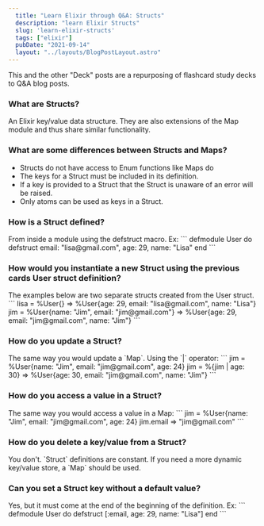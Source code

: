 ```yaml
---
  title: "Learn Elixir through Q&A: Structs"
  description: "learn Elixir Structs"
  slug: 'learn-elixir-structs'
  tags: ["elixir"]
  pubDate: "2021-09-14"
  layout: "../layouts/BlogPostLayout.astro"
---
```


This and the other "Deck" posts are a repurposing of flashcard study decks to Q&A blog posts. 

<h3>What are Structs?</h3>
An Elixir key/value data structure. They are also extensions of the Map module and thus share similar functionality.

<h3>What are some differences between Structs and Maps?</h3>
<ul>
<li>Structs do not have access to Enum functions like Maps do</li> 
<li>The keys for a Struct must be included in its definition.</li> 
<li>If a key is provided to a Struct that the Struct is unaware of an error will be raised.</li> 
<li>Only atoms can be used as keys in a Struct.</li> 
</ul>

<h3>How is a Struct defined?</h3>
From inside a module using the defstruct macro. Ex: 
```
defmodule User do 
  defstruct email: "lisa@gmail.com", age: 29, name: "Lisa" 
end
```


<h3>How would you instantiate a new Struct using the previous cards User struct definition?</h3>
The examples below are two separate structs created from the User struct. 
```
lisa = %User{} => %User{age: 29, email: "lisa@gmail.com", name: "Lisa"} 
jim = %User{name: "Jim", email: "jim@gmail.com"} 
=> %User{age: 29, email: "jim@gmail.com", name: "Jim"}
```


<h3>How do you update a Struct?</h3>
The same way you would update a `Map`. Using the `|` operator: 
```
jim = %User{name: "Jim", email: "jim@gmail.com", age: 24} 
jim = %{jim | age: 30} 
=> %User{age: 30, email: "jim@gmail.com", name: "Jim"}
```


<h3>How do you access a value in a Struct?</h3>
The same way you would access a value in a Map: 
```
jim = %User{name: "Jim", email: "jim@gmail.com", age: 24} 
jim.email 
=> "jim@gmail.com"
```


<h3>How do you delete a key/value from a Struct?</h3>
You don't. `Struct` definitions are constant. If you need a more dynamic key/value store, a `Map` should be used.


<h3>Can you set a Struct key without a default value?</h3>
Yes, but it must come at the end of the beginning of the definition. Ex: 
```
defmodule User do 
  defstruct [:email, age: 29, name: "Lisa"]
end
```
